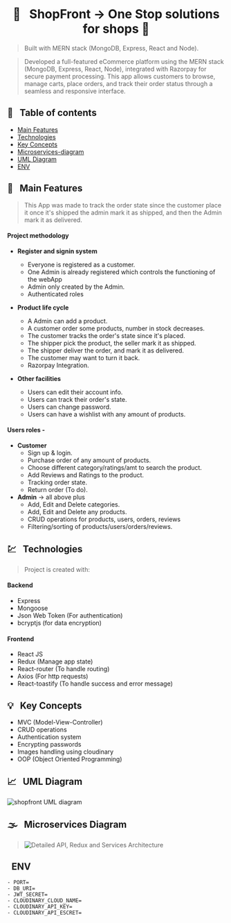 
<h1 align="center">  🛒 &nbsp; ShopFront -> One Stop solutions for shops  🛒 </h1>

> Built with MERN stack (MongoDB, Express, React and Node).

> Developed a full-featured eCommerce platform using the MERN stack (MongoDB, Express, React, Node), 
integrated with Razorpay for secure payment processing. 
This app allows customers to browse, manage carts, place orders, and track their order status through a 
seamless and responsive interface.

## 📜 &nbsp; Table of contents

- [Main Features](#--main-features)
- [Technologies](#--technologies)
- [Key Concepts](#--key-concepts)
- [Microservices-diagram](#--microservices-diagram)
- [UML Diagram](#--uml-diagram)
- [ENV](#--ENV)

## 🚩 &nbsp; Main Features

> This App was made to track the order state since the customer place it
> once it's shipped the admin mark it as shipped, and then the Admin mark it as delivered.

#### Project methodology

- **Register and signin system**
  - Everyone is registered as a customer.
  - One Admin is already registered which controls the functioning of the webApp
  - Admin only created by the Admin.
  - Authenticated roles

- **Product life cycle**
  - A Admin can add a product.
  - A customer order some products, number in stock decreases.
  - The customer tracks the order's state since it's placed. 
  - The shipper pick the product, the seller mark it as shipped.
  - The shipper deliver the order, and mark it as delivered.
  - The customer may want to turn it back.
  - Razorpay Integration.

- **Other facilities**
  - Users can edit their account info. 
  - Users can track their order's state. 
  - Users can change password. 
  - Users can have a wishlist with any amount of products. 

#### Users roles - 

- **Customer**
  - Sign up & login.
  - Purchase order of any amount of products.
  - Choose different category/ratings/amt to search the product.
  - Add Reviews and Ratings to the product.
  - Tracking order state. 
  - Return order (To do).
- **Admin** -> all above plus
  - Add, Edit and Delete categories.
  - Add, Edit and Delete any products.
  - CRUD operations for products, users, orders, reviews
  - Filtering/sorting of products/users/orders/reviews.
  

## 💹 &nbsp; Technologies

> Project is created with:
#### Backend

- Express
- Mongoose
- Json Web Token (For authentication)
- bcryptjs (for data encryption)

#### Frontend

- React JS
- Redux (Manage app state)
- React-router (To handle routing)
- Axios (For http requests)
- React-toastify (To handle success and error message)
  
## 💡 &nbsp; Key Concepts

- MVC (Model-View-Controller)
- CRUD operations
- Authentication system
- Encrypting passwords
- Images handling using cloudinary
- OOP (Object Oriented Programming)

## 📈 &nbsp; UML Diagram

![shopfront  UML diagram](https://github.com/user-attachments/assets/ac22fb80-4f4e-4393-a43a-54d6eb9eebe6)

## 🌫 &nbsp; Microservices Diagram

>![Detailed API, Redux and Services Architecture](https://user-images.githubusercontent.com/93027256/225910377-3f8c5df7-bbf6-4148-84ce-81681990bce7.PNG)

## &nbsp; ENV
```
- PORT=
- DB_URI=
- JWT_SECRET=
- CLOUDINARY_CLOUD_NAME=
- CLOUDINARY_API_KEY=
- CLOUDINARY_API_ESCRET=
